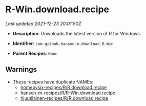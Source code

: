 # R-Win.download.recipe

_Last updated 2021-12-23 20:01:50Z_

- **Description**: Downloads the latest version of R for Windows.

- **Identifier**: `com.github.hansen-m.download.R-Win`

- **Parent Recipes**: `None`


## Warnings

- These recipes have duplicate NAMEs:
    - [homebysix-recipes/R/R.download.recipe](/autopkg-dupe-tracker/homebysix-recipes/R/R.download.recipe)
    - [hansen-m-recipes/R/R-Win.download.recipe](/autopkg-dupe-tracker/hansen-m-recipes/R/R-Win.download.recipe)
    - [hjuutilainen-recipes/R/R.download.recipe](/autopkg-dupe-tracker/hjuutilainen-recipes/R/R.download.recipe)